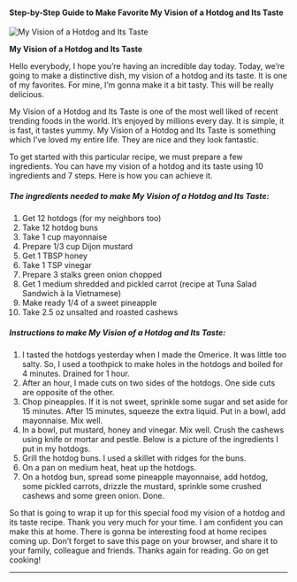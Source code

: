             

#### Step-by-Step Guide to Make Favorite My Vision of a Hotdog and Its Taste

![My Vision of a Hotdog and Its Taste](https://img-global.cpcdn.com/recipes/3517b7c286c7f0d7/751x532cq70/my-vision-of-a-hotdog-and-its-taste-recipe-main-photo.jpg)

**My Vision of a Hotdog and Its Taste**

Hello everybody, I hope you’re having an incredible day today. Today, we’re going to make a distinctive dish, my vision of a hotdog and its taste. It is one of my favorites. For mine, I’m gonna make it a bit tasty. This will be really delicious.

My Vision of a Hotdog and Its Taste is one of the most well liked of recent trending foods in the world. It’s enjoyed by millions every day. It is simple, it is fast, it tastes yummy. My Vision of a Hotdog and Its Taste is something which I’ve loved my entire life. They are nice and they look fantastic.

To get started with this particular recipe, we must prepare a few ingredients. You can have my vision of a hotdog and its taste using 10 ingredients and 7 steps. Here is how you can achieve it.

##### The ingredients needed to make My Vision of a Hotdog and Its Taste:

1.  Get 12 hotdogs (for my neighbors too)
2.  Take 12 hotdog buns
3.  Take 1 cup mayonnaise
4.  Prepare 1/3 cup Dijon mustard
5.  Get 1 TBSP honey
6.  Take 1 TSP vinegar
7.  Prepare 3 stalks green onion chopped
8.  Get 1 medium shredded and pickled carrot (recipe at Tuna Salad Sandwich à la Vietnamese)
9.  Make ready 1/4 of a sweet pineapple
10.  Take 2.5 oz unsalted and roasted cashews

##### Instructions to make My Vision of a Hotdog and Its Taste:

1.  I tasted the hotdogs yesterday when I made the Omerice. It was little too salty. So, I used a toothpick to make holes in the hotdogs and boiled for 4 minutes. Drained for 1 hour.
2.  After an hour, I made cuts on two sides of the hotdogs. One side cuts are opposite of the other.
3.  Chop pineapples. If it is not sweet, sprinkle some sugar and set aside for 15 minutes. After 15 minutes, squeeze the extra liquid. Put in a bowl, add mayonnaise. Mix well.
4.  In a bowl, put mustard, honey and vinegar. Mix well. Crush the cashews using knife or mortar and pestle. Below is a picture of the ingredients I put in my hotdogs.
5.  Grill the hotdog buns. I used a skillet with ridges for the buns.
6.  On a pan on medium heat, heat up the hotdogs.
7.  On a hotdog bun, spread some pineapple mayonnaise, add hotdog, some pickled carrots, drizzle the mustard, sprinkle some crushed cashews and some green onion. Done.

So that is going to wrap it up for this special food my vision of a hotdog and its taste recipe. Thank you very much for your time. I am confident you can make this at home. There is gonna be interesting food at home recipes coming up. Don’t forget to save this page on your browser, and share it to your family, colleague and friends. Thanks again for reading. Go on get cooking!

* * *